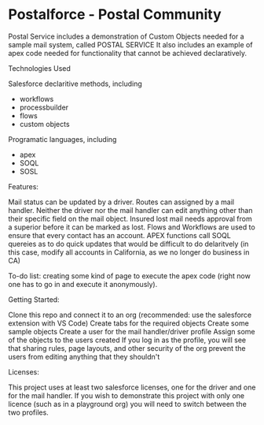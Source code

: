 # Postalforce - Postal Community
Postal Service includes a demonstration of Custom Objects needed for a sample mail system, called POSTAL SERVICE
It also includes an example of apex code needed for functionality that cannot be achieved declaratively.



Technologies Used

Salesforce declaritive methods, including
 - workflows
 - processbuilder
 - flows
 - custom objects

Programatic languages, including
 - apex
 - SOQL
 - SOSL

Features:

Mail status can be updated by a driver.
Routes can assigned by a mail handler.
Neither the driver nor the mail handler can edit anything other than their specific field on the mail object.
Insured lost mail needs approval from a superior before it can be marked as lost.
Flows and Workflows are used to ensure that every contact has an account.
APEX functions call SOQL quereies as to do quick updates that would be difficult to do delaritvely
(in this case, modify all accounts in California, as we no longer do business in CA)


To-do list:
creating some kind of page to execute the apex code (right now one has to go in and execute it anonymously).

Getting Started:

Clone this repo and connect it to an org (recommended: use the salesforce extension with VS Code)
Create tabs for the required objects
Create some sample objects
Create a user for the mail handler/driver profile
Assign some of the objects to the users created
If you log in as the profile, you will see that sharing rules, page layouts, and other security of the org prevent the users from editing anything that they shouldn't


Licenses:

This project uses at least two salesforce licenses, one for the driver and one for the mail handler. If you wish to demonstrate this project with only one licence (such as in a playground org) you will need to switch between the two profiles.
